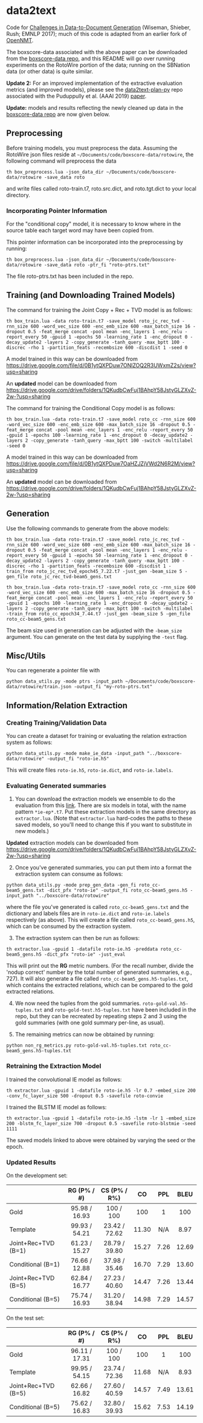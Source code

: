 # data2text

Code for [Challenges in Data-to-Document Generation](https://arxiv.org/abs/1707.08052) (Wiseman, Shieber, Rush; EMNLP 2017); much of this code is adapted from an earlier fork of [OpenNMT](https://github.com/OpenNMT/OpenNMT).

The boxscore-data associated with the above paper can be downloaded from the [boxscore-data repo](https://github.com/harvardnlp/boxscore-data), and this README will go over running experiments on the RotoWire portion of the data; running on the SBNation data (or other data) is quite similar.

**Update 2:** For an improved implementation of the extractive evaluation metrics (and improved models), please see the [data2text-plan-py](https://github.com/ratishsp/data2text-plan-py) repo associated with the Puduppully et al. (AAAI 2019) [paper](https://arxiv.org/abs/1809.00582).

**Update:** models and results reflecting the newly cleaned up data in the [boxscore-data repo](https://github.com/harvardnlp/boxscore-data) are now given below.

## Preprocessing
Before training models, you must preprocess the data. Assuming the RotoWire json files reside at `~/Documents/code/boxscore-data/rotowire`, the following command will preprocess the data

```
th box_preprocess.lua -json_data_dir ~/Documents/code/boxscore-data/rotowire -save_data roto
```

and write files called roto-train.t7, roto.src.dict, and roto.tgt.dict to your local directory.

### Incorporating Pointer Information
For the "conditional copy" model, it is necessary to know where in the source table each target word may have been copied from.

This pointer information can be incorporated into the preprocessing by running:

```
th box_preprocess.lua -json_data_dir ~/Documents/code/boxscore-data/rotowire -save_data roto -ptr_fi "roto-ptrs.txt"
```

The file roto-ptrs.txt has been included in the repo.


## Training (and Downloading Trained Models)
The command for training the Joint Copy + Rec + TVD model is as follows:

```
th box_train.lua -data roto-train.t7 -save_model roto_jc_rec_tvd -rnn_size 600 -word_vec_size 600 -enc_emb_size 600 -max_batch_size 16 -dropout 0.5 -feat_merge concat -pool mean -enc_layers 1 -enc_relu -report_every 50 -gpuid 1 -epochs 50 -learning_rate 1 -enc_dropout 0 -decay_update2 -layers 2 -copy_generate -tanh_query -max_bptt 100 -discrec -rho 1 -partition_feats -recembsize 600 -discdist 1 -seed 0
```

A model trained in this way can be downloaded from  https://drive.google.com/file/d/0B1ytQXPDuw7ONlZOQ2R3UWxmZ2s/view?usp=sharing

An **updated** model can be downloaded from https://drive.google.com/drive/folders/1QKudbCwFuj1BAhpY58JstyGLZXvZ-2w-?usp=sharing


The command for training the Conditional Copy model is as follows:

```
th box_train.lua -data roto-train.t7 -save_model roto_cc -rnn_size 600 -word_vec_size 600 -enc_emb_size 600 -max_batch_size 16 -dropout 0.5 -feat_merge concat -pool mean -enc_layers 1 -enc_relu -report_every 50 -gpuid 1 -epochs 100 -learning_rate 1 -enc_dropout 0 -decay_update2 -layers 2 -copy_generate -tanh_query -max_bptt 100 -switch -multilabel -seed 0
```

A model trained in this way can be downloaded from https://drive.google.com/file/d/0B1ytQXPDuw7OaHZJZjVWd2N6R2M/view?usp=sharing

An **updated** model can be downloaded from https://drive.google.com/drive/folders/1QKudbCwFuj1BAhpY58JstyGLZXvZ-2w-?usp=sharing

## Generation
Use the following commands to generate from the above models:

```
th box_train.lua -data roto-train.t7 -save_model roto_jc_rec_tvd -rnn_size 600 -word_vec_size 600 -enc_emb_size 600 -max_batch_size 16 -dropout 0.5 -feat_merge concat -pool mean -enc_layers 1 -enc_relu -report_every 50 -gpuid 1 -epochs 50 -learning_rate 1 -enc_dropout 0 -decay_update2 -layers 2 -copy_generate -tanh_query -max_bptt 100 -discrec -rho 1 -partition_feats -recembsize 600 -discdist 1 -train_from roto_jc_rec_tvd_epoch45_7.22.t7 -just_gen -beam_size 5 -gen_file roto_jc_rec_tvd-beam5_gens.txt
```

```
th box_train.lua -data roto-train.t7 -save_model roto_cc -rnn_size 600 -word_vec_size 600 -enc_emb_size 600 -max_batch_size 16 -dropout 0.5 -feat_merge concat -pool mean -enc_layers 1 -enc_relu -report_every 50 -gpuid 1 -epochs 100 -learning_rate 1 -enc_dropout 0 -decay_update2 -layers 2 -copy_generate -tanh_query -max_bptt 100 -switch -multilabel -train_from roto_cc_epoch34_7.44.t7 -just_gen -beam_size 5 -gen_file roto_cc-beam5_gens.txt
 ```

The beam size used in generation can be adjusted with the `-beam_size` argument. You can generate on the test data by supplying the `-test` flag.

## Misc/Utils
You can regenerate a pointer file with

```
python data_utils.py -mode ptrs -input_path ~/Documents/code/boxscore-data/rotowire/train.json -output_fi "my-roto-ptrs.txt"
```

## Information/Relation Extraction

### Creating Training/Validation Data
You can create a dataset for training or evaluating the relation extraction system as follows:

```
python data_utils.py -mode make_ie_data -input_path "../boxscore-data/rotowire" -output_fi "roto-ie.h5"
```

This will create files `roto-ie.h5`, `roto-ie.dict`, and `roto-ie.labels`.

### Evaluating Generated summaries
1. You can download the extraction models we ensemble to do the evaluation from this [link](https://drive.google.com/drive/u/1/folders/0B1ytQXPDuw7OdjBCUW50S2VIdDQ). There are six models in total, with the name pattern `*ie-ep*.t7`. Put these extraction models in the same directory as `extractor.lua`. (Note that `extractor.lua` hard-codes the paths to these saved models, so you'll need to change this if you want to substitute in new models.)

**Updated** extraction models can be downloaded from https://drive.google.com/drive/folders/1QKudbCwFuj1BAhpY58JstyGLZXvZ-2w-?usp=sharing

2. Once you've generated summaries, you can put them into a format the extraction system can consume as follows:

```
python data_utils.py -mode prep_gen_data -gen_fi roto_cc-beam5_gens.txt -dict_pfx "roto-ie" -output_fi roto_cc-beam5_gens.h5 -input_path "../boxscore-data/rotowire"
```

where the file you've generated is called `roto_cc-beam5_gens.txt` and the dictionary and labels files are in `roto-ie.dict` and `roto-ie.labels` respectively (as above). This will create a file called `roto_cc-beam5_gens.h5`, which can be consumed by the extraction system.

3. The extraction system can then be run as follows:

```
th extractor.lua -gpuid 1 -datafile roto-ie.h5 -preddata roto_cc-beam5_gens.h5 -dict_pfx "roto-ie" -just_eval
```

This will print out the **RG** metric numbers. (For the recall number, divide the 'nodup correct' number by the total number of generated summaries, e.g., 727). It will also generate a file called `roto_cc-beam5_gens.h5-tuples.txt`, which contains the extracted relations, which can be compared to the gold extracted relations.

4. We now need the tuples from the gold summaries. `roto-gold-val.h5-tuples.txt` and `roto-gold-test.h5-tuples.txt` have been included in the repo, but they can be recreated by repeating steps 2 and 3 using the gold summaries (with one gold summary per-line, as usual).

5. The remaining metrics can now be obtained by running:

```
python non_rg_metrics.py roto-gold-val.h5-tuples.txt roto_cc-beam5_gens.h5-tuples.txt
```

### Retraining the Extraction Model
I trained the convolutional IE model as follows:

```
th extractor.lua -gpuid 1 -datafile roto-ie.h5 -lr 0.7 -embed_size 200 -conv_fc_layer_size 500 -dropout 0.5 -savefile roto-convie
```

I trained the BLSTM IE model as follows:

```
th extractor.lua -gpuid 1 -datafile roto-ie.h5 -lstm -lr 1 -embed_size 200 -blstm_fc_layer_size 700 -dropout 0.5 -savefile roto-blstmie -seed 1111
```

The saved models linked to above were obtained by varying the seed or the epoch.


### Updated Results

On the development set:

|                    | RG (P% / #) | CS (P% / R%) | CO  | PPL | BLEU |
|--------------------|:-----------:|:------------:|:---:|:---:|:----:|
|Gold                |95.98 / 16.93| 100 / 100    | 100 | 1   |100   |
|Template            |99.93 / 54.21| 23.42 / 72.62|11.30|N/A  |8.97  |
|Joint+Rec+TVD (B=1) |61.23 / 15.27|28.79 / 39.80 |15.27|7.26 |12.69 |
|Conditional   (B=1) |76.66 / 12.88|37.98 / 35.46 |16.70|7.29 |13.60 |
|Joint+Rec+TVD (B=5) |62.84 / 16.77|27.23 / 40.60 |14.47|7.26 |13.44 |
|Conditional   (B=5) |75.74 / 16.93|31.20 / 38.94 |14.98|7.29 |14.57 |


On the test set:


|                    | RG (P% / #) | CS (P% / R%) | CO  | PPL | BLEU |
|--------------------|:-----------:|:------------:|:---:|:---:|:----:|
|Gold                |96.11 / 17.31| 100 / 100    | 100 | 1   |100   |
|Template            |99.95 / 54.15| 23.74 / 72.36|11.68|N/A  |8.93  |
|Joint+Rec+TVD (B=5) |62.66 / 16.82|27.60 / 40.59 |14.57| 7.49 |13.61 |
|Conditional   (B=5) |75.62 / 16.83|32.80 / 39.93 |15.62| 7.53 |14.19 |
